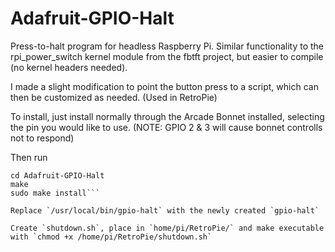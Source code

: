Adafruit-GPIO-Halt
==================

Press-to-halt program for headless Raspberry Pi. Similar functionality to the rpi_power_switch kernel module from the fbtft project, but easier to compile (no kernel headers needed).

I made a slight modification to point the button press to a script, which can then be customized as needed. (Used in RetroPie)

To install, just install normally through the Arcade Bonnet installed, selecting the pin you would like to use. (NOTE: GPIO 2 & 3 will cause bonnet controlls not to respond)

Then run
```git clone https://github.com/bizzar721/Adafruit-GPIO-Halt/
cd Adafruit-GPIO-Halt
make
sudo make install```

Replace `/usr/local/bin/gpio-halt` with the newly created `gpio-halt`

Create `shutdown.sh`, place in `home/pi/RetroPie/` and make executable with `chmod +x /home/pi/RetroPie/shutdown.sh`

